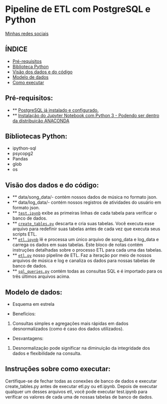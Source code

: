 # Pipeline de ETL com PostgreSQL e Python

[Minhas redes sociais](https://linktr.ee/karinacasola)

## ÍNDICE

* [Pré-requisitos](#Pré-requisitos)
* [Biblioteca Python ](#Bibliotecas-Python)
* [Visão dos dados e do código](#Visão-dos-dados-e-do-código)
* [Modelo de dados](#Modelo-de-dados)
* [Como executar](#Instruções-sobre-como-executar)

## Pré-requisitos:

* ** [PostgreSQL já instalado e configurado.]( https://www.postgresql.org/download/)
* ** [Instalação do Jupyter Notebook com Python 3 - Podendo ser dentro da distribuição ANACONDA](https://www.anaconda.com/products/individual-d)


## Bibliotecas Python:

* ipython-sql
* psycopg2
* Pandas
* glob
* os


## Visão dos dados e do código:

* ** data/song_data/- contém nossos dados de música no formato json.
* ** data/log_data/- contém nossos registros de atividades do usuário em formato json. 
* ** [`test.ipynb`](test.ipynb) exibe as primeiras linhas de cada tabela para verificar o banco de dados.
* ** [`create_tables.py`](create_tables.py) descarta e cria suas tabelas. Você executa esse arquivo para redefinir suas 
tabelas antes de cada vez que executa seus scripts ETL.
* ** [`etl.ipynb`](etl.ipynb) lê e processa um único arquivo de song_data e log_data e carrega os dados em suas tabelas. 
Este bloco de notas contém instruções detalhadas sobre o processo ETL para cada uma das tabelas.
* ** [`etl.py`](etl.py) nosso pipeline de ETL. Faz a iteração por meio de nossos arquivos de música e log 
e canaliza os dados para nossas tabelas de banco de dados.
* ** [`sql_queries.py`](sql_queries.py) contém todas as consultas SQL e é importado para os três últimos arquivos acima.


## Modelo de dados:

* Esquema em estrela

* Benefícios:

1. Consultas simples e agregações mais rápidas em dados desnormalizados (como é caso dos dados utilizados).


* Desvantagens:

1. Desnormalização pode significar na diminuição da integridade dos dados e flexibilidade na consulta.


## Instruções sobre como executar:

Certifique-se de fechar todas as conexões de banco de dados e executar create_tables.py antes de executar etl.py ou etl.ipynb. 
Depois de executar qualquer um desses arquivos etl, você pode executar test.ipynb para verificar os valores de cada uma de nossas tabelas de banco de dados.







